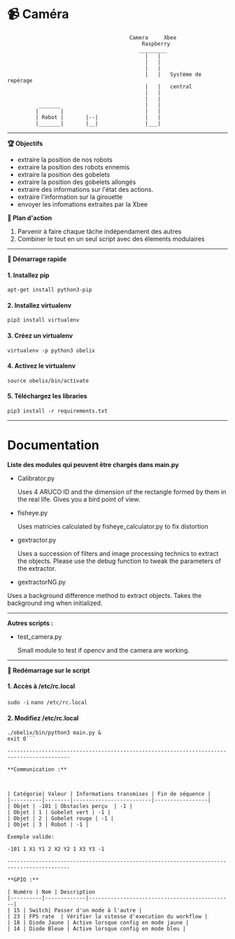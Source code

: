 # :video_camera: Caméra



                                           Camera     Xbee
                                               Raspberry
                                              _________
                                                |   |
                                                |   |
                                                |   |
                                                |   |   Système de repérage
                                                |   |   central
                                                |   | 
                                                |   |
              _______                           |   |
             |       |                          |   |
             | Robot |       |--|               |   | 
             |_______|       |__|               |___|
             

------------------------------------------------------------------------------------------
**:trophy: Objectifs** 

- extraire la position de nos robots
- extraire la position des robots ennemis
- extraire la position des gobelets
- extraire la position des gobelets allongés 
- extraire des informations sur l'état des actions.
- extraire l'information sur la girouette
- envoyer les infomations extraites par la Xbee




**:bookmark_tabs: Plan d'action**

1. Parvenir à faire chaque tâche indépendament des autres
2. Combiner le tout en un seul script avec des élements modulaires

------------------------------------------------------------------------------------------
**:hammer: Démarrage rapide** 

  #### 1. Installez pip
  ```apt-get install python3-pip```

  #### 2. Installez virtualenv
  ```pip3 install virtualenv```

  #### 3. Créez un virtualenv
  ```virtualenv -p python3 obelix```

  #### 4. Activez le virtualenv
  ```source obelix/bin/activate```

  #### 5. Téléchargez les libraries
  ```pip3 install -r requirements.txt```

------------------------------------------------------------------------------------------
# Documentation

**Liste des modules qui peuvent être chargés dans main.py**

- Calibrator.py

  Uses 4 ARUCO ID and the dimension of the rectangle formed by them in the real life.
  Gives you a bird point of view.


- fisheye.py 
  
  Uses matricies calculated by fisheye_calculator.py to fix distortion
  
  
- gextractor.py 
  
  Uses a succession of filters and image processing technics to extract the objects. 
  Please use the debug function to tweak the parameters of the extractor.
  
  
 - gextractorNG.py
  
  Uses a background difference method to extract objects. Takes the background img when initialized.
  
 ------------------------------------------------------------------------------------------ 
 **Autres scripts :**
 
  - test_camera.py

    Small module to test if opencv and the camera are working.
    
------------------------------------------------------------------------------------------
**:hammer: Redémarrage sur le script** 

#### 1. Accès à /etc/rc.local
  ```sudo -i```
  ```nano /etc/rc.local```
  
#### 2. Modifiez /etc/rc.local
  ```cd /home/pi/obelix/Camera/obelix/
  ./obelix/bin/python3 main.py &
  exit 0```

------------------------------------------------------------------------------------------

 **Communication :**



| Catégorie| Valeur | Informations transmises | Fin de séquence |
|----------|--------|-------------------------|-----------------|
| Objet | -101 | Obstacles perçu  | -1 |
| Objet | 1 | Gobelet vert | -1 |
| Objet | 2 | Gobelet rouge | -1 |
| Objet | 3 | Robot | -1 |

Exemple valide:

-101 1 X1 Y1 2 X2 Y2 1 X3 Y3 -1

------------------------------------------------------------------------------------------

 **GPIO :**

 | Numéro | Nom | Description
|----------|-------------|----------------------------------------------|
| 15 | Switch| Passer d'un mode à l'autre |
| 23 | FPS rate  | Vérifier la vitesse d'execution du workflow |
| 18 | Diode Jaune | Active lorsque config en mode jaune |
| 14 | Diode Bleue | Active lorsque config en mode bleu |

  



